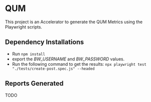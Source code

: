 # QUM
This project is an Accelerator to generate the QUM Metrics using the Playwright scripts.


## Dependency Installations
- Run `npm install`
- export the *BW_USERNAME* and *BW_PASSWORD* values.
- Run the following command to get the results: `npx playwright test "./tests/create-post.spec.js" --headed`

## Reports Generated
TODO
